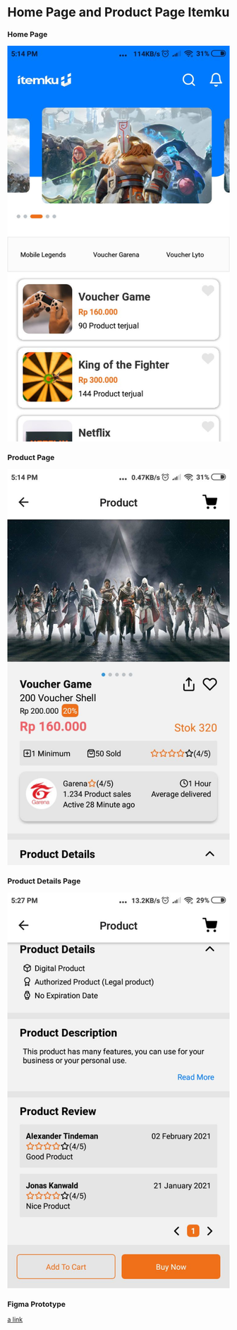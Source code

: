 # Home Page and Product Page Itemku

### Home Page

![Screenshot](https://github.com/Abbinizar/itemku/blob/master/assets/screenshot/homepage.jpeg)

### Product Page

![Screenshot](https://github.com/Abbinizar/itemku/blob/master/assets/screenshot/productDetail1.jpeg)

### Product Details Page

![Screenshot](https://github.com/Abbinizar/itemku/blob/master/assets/screenshot/productDetail2.jpeg)

### Figma Prototype

[a link](https://www.figma.com/proto/j1gNbZkVWX9HG8ZXjLRjO4/itemku?node-id=1%3A4&scaling=scale-down)
